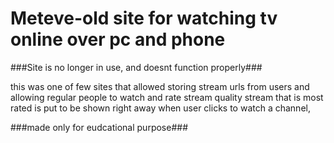 # Meteve-old site for watching tv online over pc and phone

###Site is no longer in use, and doesnt function properly###

this was one of few sites that allowed storing stream urls from users and allowing regular people to watch and rate stream quality
stream that is most rated is put to be shown right away when user clicks to watch a channel,

###made only for eudcational purpose###

